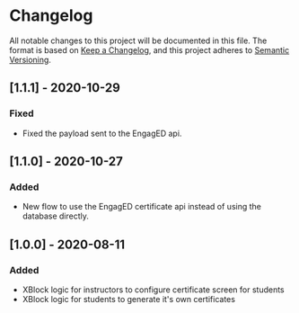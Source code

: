# Changelog
All notable changes to this project will be documented in this file.
The format is based on [Keep a Changelog](https://keepachangelog.com/en/1.0.0/), and this project adheres to [Semantic Versioning](https://semver.org/spec/v2.0.0.html).

## [1.1.1] - 2020-10-29
### Fixed
- Fixed the payload sent to the EngagED api.

## [1.1.0] - 2020-10-27
### Added
- New flow to use the EngagED certificate api instead of using the database directly.

## [1.0.0] - 2020-08-11
### Added
- XBlock logic for instructors to configure certificate screen for students
- XBlock logic for students to generate it's own certificates